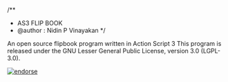 
/**
 * AS3 FLIP BOOK
 * @author : Nidin P Vinayakan
 */

An open source flipbook program written in Action Script 3
This program is released under the GNU Lesser General Public License, version 3.0 (LGPL-3.0).



[![endorse](http://api.coderwall.com/nidin/endorsecount.png)](http://coderwall.com/nidin)

